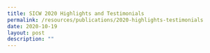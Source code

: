 ```yaml
---
title: SICW 2020 Highlights and Testimonials
permalink: /resources/publications/2020-highlights-testimonials
date: 2020-10-19
layout: post
description: ""
---
```

